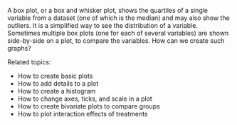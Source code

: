 
A box plot, or a box and whisker plot, shows the quartiles of a single variable from a dataset (one of which is the median) and may also show the outliers.  It is a simplified way to see the distribution of a variable.  Sometimes multiple box plots (one for each of several variables) are shown side-by-side on a plot, to compare the variables.  How can we create such graphs?

Related topics:

* How to create basic plots
* How to add details to a plot
* How to create a histogram
* How to change axes, ticks, and scale in a plot
* How to create bivariate plots to compare groups
* How to plot interaction effects of treatments

